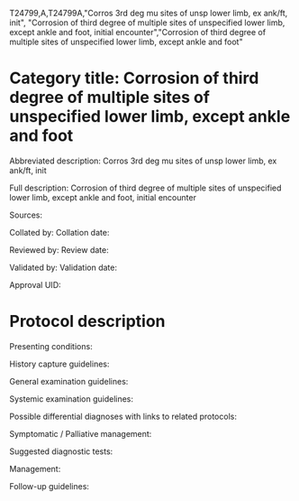 T24799,A,T24799A,"Corros 3rd deg mu sites of unsp lower limb, ex ank/ft, init", "Corrosion of third degree of multiple sites of unspecified lower limb, except ankle and foot, initial encounter","Corrosion of third degree of multiple sites of unspecified lower limb, except ankle and foot"
# Category title: Corrosion of third degree of multiple sites of unspecified lower limb, except ankle and foot

Abbreviated description: Corros 3rd deg mu sites of unsp lower limb, ex ank/ft, init

Full description: Corrosion of third degree of multiple sites of unspecified lower limb, except ankle and foot, initial encounter

Sources:

Collated by:
Collation date:

Reviewed by:
Review date:

Validated by:
Validation date:

Approval UID:

# Protocol description

Presenting conditions:

History capture guidelines:

General examination guidelines:

Systemic examination guidelines:

Possible differential diagnoses with links to related protocols:

Symptomatic / Palliative management:

Suggested diagnostic tests:

Management:

Follow-up guidelines:
